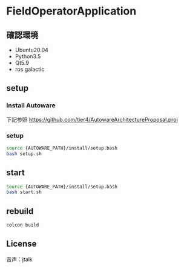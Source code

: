 # FieldOperatorApplication

## 確認環境

- Ubuntu20.04
- Python3.5
- Qt5.9
- ros galactic

## setup

### Install Autoware

下記参照
<https://github.com/tier4/AutowareArchitectureProposal.proj>

### setup

```bash
source {AUTOWARE_PATH}/install/setup.bash
bash setup.sh
```

## start

```bash
source {AUTOWARE_PATH}/install/setup.bash
bash start.sh
```

## rebuild

```bash
colcon build
```

## License

音声：jtalk
